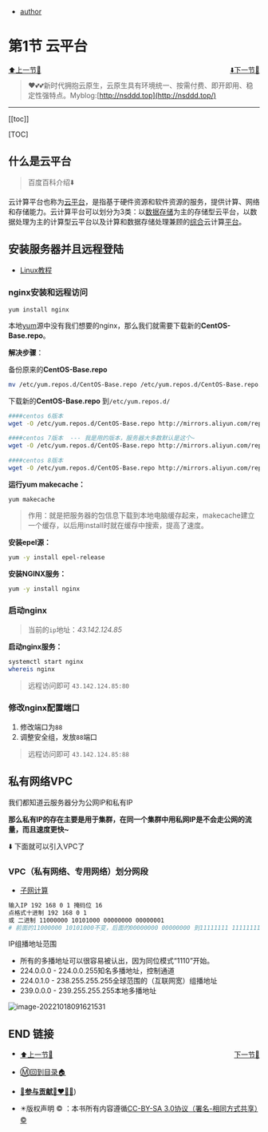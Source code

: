 + [author](http://nsddd.top)

# 第1节 云平台

<div><a href = '0.md' style='float:left'>⬆️上一节🔗  </a><a href = '2.md' style='float: right'>  ⬇️下一节🔗</a></div>
<br>

> ❤️💕💕新时代拥抱云原生，云原生具有环境统一、按需付费、即开即用、稳定性强特点。Myblog:[http://nsddd.top](http://nsddd.top/)

---
[[toc]]

[TOC]

## 什么是云平台

> 百度百科介绍⬇️ 

云计算平台也称为[云平台](https://baike.baidu.com/item/云平台/3963188?fromModule=lemma_inlink)，是指基于硬件资源和软件资源的服务，提供计算、网络和存储能力。云计算平台可以划分为3类：以[数据存储](https://baike.baidu.com/item/数据存储/9827490?fromModule=lemma_inlink)为主的存储型云平台，以数据处理为主的计算型云平台以及计算和数据存储处理兼顾的[综合](https://baike.baidu.com/item/综合/3374369?fromModule=lemma_inlink)云计算[平台](https://baike.baidu.com/item/平台/1064049?fromModule=lemma_inlink)。



## 安装服务器并且远程登陆

+ [Linux教程](https://github.com/3293172751/awesome-cs-course/blob/master/linux/README.md)



### nginx安装和远程访问

```
yum install nginx
```

本地[yum](https://so.csdn.net/so/search?q=yum&spm=1001.2101.3001.7020)源中没有我们想要的nginx，那么我们就需要下载新的**CentOS-Base.repo**。

**解决步骤**：

备份原来的**CentOS-Base.repo**

```bash
mv /etc/yum.repos.d/CentOS-Base.repo /etc/yum.repos.d/CentOS-Base.repo.bak20200321
```

下载新的**CentOS-Base.repo** 到`/etc/yum.repos.d/`

```bash
####centos 6版本
wget -O /etc/yum.repos.d/CentOS-Base.repo http://mirrors.aliyun.com/repo/Centos-6.repo
 
####centos 7版本  --- 我是用的版本，服务器大多数默认是这个~
wget -O /etc/yum.repos.d/CentOS-Base.repo http://mirrors.aliyun.com/repo/Centos-7.repo
 
####centos 8版本
wget -O /etc/yum.repos.d/CentOS-Base.repo http://mirrors.aliyun.com/repo/Centos-8.repo
```

 **运行yum makecache：**

```
yum makecache
```

> 作用：就是把服务器的包信息下载到本地电脑缓存起来，makecache建立一个缓存，以后用install时就在缓存中搜索，提高了速度。

**安装epel源：**

```bash
yum -y install epel-release 
```

**安装NGINX服务：**

```bash
yum -y install nginx
```



### 启动nginx

> 当前的`ip`地址：*43.142.124.85*

**启动nginx服务：**

```bash
systemctl start nginx
whereis nginx
```

> 远程访问即可 `43.142.124.85:80`



### 修改nginx配置端口

1. 修改端口为`88`
2. 调整安全组，发放`88`端口

> 远程访问即可 `43.142.124.85:88`



## 私有网络VPC

我们都知道云服务器分为公网IP和私有IP

**那么私有IP的存在主要是用于集群，在同一个集群中用私网IP是不会走公网的流量，而且速度更快~**

⬇️ 下面就可以引入VPC了



### VPC（私有网络、专用网络）划分网段

+ [子网计算](https://www.sojson.com/convert/subnetmask.html)

```bash
输入IP 192 168 0 1 掩码位 16 
点格式十进制 192 168 0 1 
或 二进制 11000000 10101000 00000000 00000001
# 前面的11000000 10101000不变，后面的00000000 00000000 到11111111 11111111	
```

IP组播地址范围

+ 所有的多播地址可以很容易被认出，因为同位模式“1110”开始。
+ 224.0.0.0 - 224.0.0.255知名多播地址，控制通道
+ 224.0.1.0 - 238.255.255.255全球范围的（互联网宽）组播地址
+ 239.0.0.0 - 239.255.255.255本地多播地址

![image-20221018091621531](http://sm.nsddd.top/smimage-20221018091621531.png)





## END 链接

<ul><li><div><a href = '0.md' style='float:left'>⬆️上一节🔗  </a><a href = '2.md' style='float: right'>  ️下一节🔗</a></div></li></ul>

+ [Ⓜ️回到目录🏠](../README.md)

+ [**🫵参与贡献💞❤️‍🔥💖**](https://nsddd.top/archives/contributors))

+ ✴️版权声明 &copy; ：本书所有内容遵循[CC-BY-SA 3.0协议（署名-相同方式共享）&copy;](http://zh.wikipedia.org/wiki/Wikipedia:CC-by-sa-3.0协议文本) 

